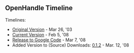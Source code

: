## OpenHandle Timeline ##

Timelines:

  * [Original Version](http://www.handle.net/mail-archive/handle-dev/msg00052.html) - Mar 26, '03
  * [Current Version](http://www.handle.net/mail-archive/handle-info/msg00221.html) - Feb 5, '08
  * [Release to Google Code](http://www.handle.net/mail-archive/handle-info/msg00254.html) - Mar 7, '08
  * Added Version to (Source) Downloads: [0.1.2](http://openhandle.googlecode.com/files/openhandle-0.1.2-sources.jar) - Mar. 12, '08